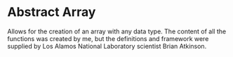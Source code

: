 # Abstract Array
Allows for the creation of an array with any data type.
The content of all the functions was created by me, but the definitions and framework were supplied by Los Alamos National Laboratory scientist Brian Atkinson.
